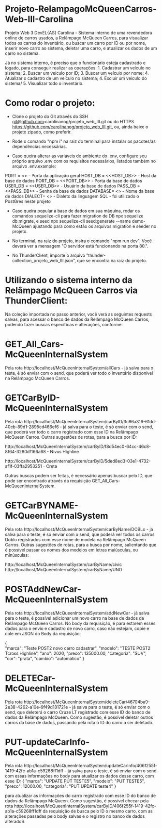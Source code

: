 # Projeto-RelampagoMcQueenCarros-Web-III-Carolina
Projeto Web 3 DevEL{AS} Carolina - Sistema interno de uma revendedora online de carros usados, a Relâmpago McQueen Carros, para visualizar todos os carros do inventário, ou buscar um carro por ID ou por nome, inserir novo carro ao sistema, deletar uma carro, e atualizar os dados de um carro no sistema.


Já no sistema interno, é preciso que o funcionário esteja cadastrado e logado, para conseguir realizar as operações: 1. Cadastrar um veículo no sistema; 2. Buscar um veículo por ID; 3. Buscar um veículo por nome; 4. Atualizar o cadastro de um veículo no sistema; 4. Excluir um veículo do sistema/ 5. Visualizar todo o inventário.

# Como rodar o projeto:
- Clone o projeto do Git através do SSH git@github.com:carolinanog/projeto_web_III.git ou do HTTPS https://github.com/carolinanog/projeto_web_III.git, ou, ainda baixe o projeto zipado, como preferir.

- Rode o comando "npm i" na raiz do terminal para instalar os pacotes/as dependências necessárias.

- Caso queira alterar as variáveis de ambiente do .env, configure seu próprio arquivo .env com os requisitos necessários, listados também no arquivo .env.example: 

PORT = <<PORT>>  - Porta da aplicação geral
HOST_DB = <<HOST_DB>>  - Host da base de dados
PORT_DB = <<PORT_DB>>  - Porta da base de dados
USER_DB = <<USER_DB>>  - Usuário da base de dados
PASS_DB = <<PASS_DB>>  - Senha da base de dados
DATABASE= <<DATABASE>> - Nome da base de dados
DIALECT= <<DIALECT>>   - Dialeto da linguagem SQL - foi utilizado o PostGres neste projeto 

- Caso queira popular a base de dados em sua máquina, rodar os comandos sequelize-cli para fazer migration de DB npx sequelize db:migrate,  e seed npx sequelize-cli seed:generate --name demo-McQueen ajustando para como estão os arquivos migration e seeder no projeto. 

- No terminal, na raiz do projeto, insira o comando "npm run dev". Você deverá ver a mensagem "O servidor está funcionando na porta 80.".

- No ThunderClient, importe o arquivo "thunder-collection_projeto_web_III.json", que se encontra na raiz do projeto.

# Utilizando o sistema interno da Relâmpago McQueen Carros via ThunderClient:

Na coleção importada no passo anterior, você verá as seguintes requests salvas, para acessar o banco de dados da Relâmpago McQueen Carros, podendo fazer buscas específicas e alterações, conforme:

# GET_All_Cars-McQueenInternalSystem
Pela rota http://localhost/McQueenInternalSystem/allCars - já salva para o teste, é só enviar com o send, que poderá ver todo o inventário disponível na Relâmpago McQueen Carros.


# GETCarByID-McQueenInternalSystem
Pela rota http://localhost/McQueenInternalSystem/carByID/3c96a316-61dd-40cb-89d1-2895cd466ef6 - já salva para o teste, é só enviar com o send, que poderá ver todo o carro registrado com esse ID na Relâmpago McQueen Carros. 
Outras sugestões de rotas, para a busca por ID:

http://localhost/McQueenInternalSystem/carByID/f8d54ec0-64cc-46c8-8f64-3280df166a68 - Nivus Highline

http://localhost/McQueenInternalSystem/carByID/5ded8ed3-03e1-4732-af1f-03ffa2953251 - Creta

Outras buscas podem ser feitas, é necessário apenas buscar pelo ID, que pode ser encontrado através da requisição GET_All_Cars-McQueenInternalSystem. 

# GETCarBYNAME-McQueenInternalSystem
Pela rota http://localhost/McQueenInternalSystem/carByName/DOBLo - já salva para o teste, é só enviar com o send, que poderá ver todos os carros Doblo registrados com esse nome de modela na Relâmpago McQueen Carros. 
Outras sugestões de rotas, para a busca por nome, salientando que é possível passar os nomes dos modelos em letras maiúsculas, ou minúsculas:

http://localhost/McQueenInternalSystem/carByName/civic
http://localhost/McQueenInternalSystem/carByName/UNO


# POSTAddNewCar-McQueenInternalSystem
Pela rota http://localhost/McQueenInternalSystem/addNewCar - já salva para o teste, é possível adicionar um novo carro na base de dados da  Relâmpago McQueen Carros. No body da requisição, é para estarem esses dados para o envio e cadastro de novo carro, caso não estejam, copie e cole em JSON do Body da requisição:

{   
    "marca": "Teste POST2 novo carro cadastrar", 
    "modelo": "TESTE POST2 Tcross Highline", 
    "ano": 2020, 
    "preco": 135000.00, 
    "categoria": "SUV", 
    "cor": "prata", 
    "cambio": "automático"
  }
# DELETECar-McQueenInternalSystem
Pela rota http://localhost/McQueenInternalSystem/deleteCar/46704ba9-2e38-4262-a10e-9f49d181721e - já salva para o teste, é só enviar com o send, que deleterá o carro Cruze LT registrado com esse ID do banco de dados da Relâmpago McQueen. Como sugestão, é possível deletar outros carros da base de dados, passando pela rota o ID do carro a ser deletado.

# PUT-updateCarInfo-McQueenInternalSystem
Pela rota http://localhost/McQueenInternalSystem/updateCarInfo/406f255f-1419-42fc-ab1a-c59268ff1dff - já salva para o teste, é só enviar com o send com essas informações no body para atualizar os dados desse carro, com esse ID:
{
  "marca": "UPDATE PUT TESTE5",
 	"modelo": "PUT TESTE5",
 	"preco": 12000.00,
 	"categoria": "PUT UPDATE teste4"
}

  para atualizar as informações do carro registrado com esse ID do banco de dados da Relâmpago McQueen. Como sugestão, é possível checar pela rota http://localhost/McQueenInternalSystem/carByID/406f255f-1419-42fc-ab1a-c59268ff1dff da requisição de busca pelo ID o mesmo carro, com as alterações passadas pelo body salvas e o registro no banco de dados alteradoS.

